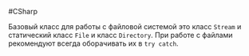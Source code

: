 #CSharp 

Базовый класс для работы с файловой системой это класс `Stream` и статический класс `File` и класс `Directory`. При работе с файлами рекомендуют всегда оборачивать их в `try catch`.